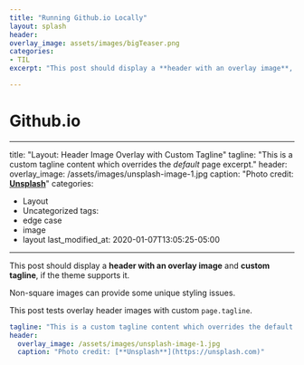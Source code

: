 ```yaml
---
title: "Running Github.io Locally"
layout: splash
header:
overlay_image: assets/images/bigTeaser.png
categories:
- TIL
excerpt: "This post should display a **header with an overlay image**, if the theme supports it."

---
```


# Github.io

---
title: "Layout: Header Image Overlay with Custom Tagline"
tagline: "This is a custom tagline content which overrides the *default* page excerpt."
header:
overlay_image: /assets/images/unsplash-image-1.jpg
caption: "Photo credit: [**Unsplash**](https://unsplash.com)"
categories:
- Layout
- Uncategorized
  tags:
- edge case
- image
- layout
  last_modified_at: 2020-01-07T13:05:25-05:00
---

This post should display a **header with an overlay image** and **custom tagline**, if the theme supports it.

Non-square images can provide some unique styling issues.

This post tests overlay header images with custom `page.tagline`.

```yaml
tagline: "This is a custom tagline content which overrides the default page excerpt."
header:
  overlay_image: /assets/images/unsplash-image-1.jpg
  caption: "Photo credit: [**Unsplash**](https://unsplash.com)"
```